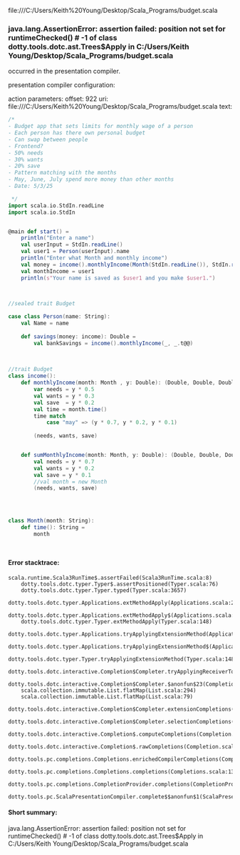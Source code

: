 file:///C:/Users/Keith%20Young/Desktop/Scala_Programs/budget.scala
### java.lang.AssertionError: assertion failed: position not set for runtimeChecked(<empty>) # -1 of class dotty.tools.dotc.ast.Trees$Apply in C:/Users/Keith Young/Desktop/Scala_Programs/budget.scala

occurred in the presentation compiler.

presentation compiler configuration:


action parameters:
offset: 922
uri: file:///C:/Users/Keith%20Young/Desktop/Scala_Programs/budget.scala
text:
```scala
/* 
- Budget app that sets limits for monthly wage of a person
- Each person has there own personal budget
- Can swap between people
- Frontend?
- 50% needs
- 30% wants
- 20% save
- Pattern matching with the months
- May, June, July spend more money than other months
- Date: 5/3/25

 */
import scala.io.StdIn.readLine
import scala.io.StdIn


@main def start() = 
    println("Enter a name")
    val userInput = StdIn.readLine()
    val user1 = Person(userInput).name
    println("Enter what Month and monthly income")
    val money = income().monthlyIncome(Month(StdIn.readLine()), StdIn.readLine().toDouble)
    val monthIncome = user1
    println(s"Your name is saved as $user1 and you make $user1.")
    


//sealed trait Budget

case class Person(name: String):
    val Name = name
    
    def savings(money: income): Double =
        val bankSavings = income().monthlyIncome(_, _.t@@)
  

   
//trait Budget
class income():
    def monthlyIncome(month: Month , y: Double): (Double, Double, Double) =
        var needs = y * 0.5
        val wants = y * 0.3
        val save  = y * 0.2
        val time = month.time()
        time match
            case "may" => (y * 0.7, y * 0.2, y * 0.1)
        
        (needs, wants, save)


    def sumMonthlyIncome(month: Month, y: Double): (Double, Double, Double) =
        val needs = y * 0.7
        val wants = y * 0.2
        val save = y * 0.1
        //val month = new Month
        (needs, wants, save)

    

        
class Month(month: String):
    def time(): String =
        month




```



#### Error stacktrace:

```
scala.runtime.Scala3RunTime$.assertFailed(Scala3RunTime.scala:8)
	dotty.tools.dotc.typer.Typer$.assertPositioned(Typer.scala:76)
	dotty.tools.dotc.typer.Typer.typed(Typer.scala:3657)
	dotty.tools.dotc.typer.Applications.extMethodApply(Applications.scala:2642)
	dotty.tools.dotc.typer.Applications.extMethodApply$(Applications.scala:434)
	dotty.tools.dotc.typer.Typer.extMethodApply(Typer.scala:148)
	dotty.tools.dotc.typer.Applications.tryApplyingExtensionMethod(Applications.scala:2687)
	dotty.tools.dotc.typer.Applications.tryApplyingExtensionMethod$(Applications.scala:434)
	dotty.tools.dotc.typer.Typer.tryApplyingExtensionMethod(Typer.scala:148)
	dotty.tools.dotc.interactive.Completion$Completer.tryApplyingReceiverToExtension$1(Completion.scala:561)
	dotty.tools.dotc.interactive.Completion$Completer.$anonfun$23(Completion.scala:604)
	scala.collection.immutable.List.flatMap(List.scala:294)
	scala.collection.immutable.List.flatMap(List.scala:79)
	dotty.tools.dotc.interactive.Completion$Completer.extensionCompletions(Completion.scala:601)
	dotty.tools.dotc.interactive.Completion$Completer.selectionCompletions(Completion.scala:449)
	dotty.tools.dotc.interactive.Completion$.computeCompletions(Completion.scala:221)
	dotty.tools.dotc.interactive.Completion$.rawCompletions(Completion.scala:80)
	dotty.tools.pc.completions.Completions.enrichedCompilerCompletions(Completions.scala:114)
	dotty.tools.pc.completions.Completions.completions(Completions.scala:136)
	dotty.tools.pc.completions.CompletionProvider.completions(CompletionProvider.scala:139)
	dotty.tools.pc.ScalaPresentationCompiler.complete$$anonfun$1(ScalaPresentationCompiler.scala:150)
```
#### Short summary: 

java.lang.AssertionError: assertion failed: position not set for runtimeChecked(<empty>) # -1 of class dotty.tools.dotc.ast.Trees$Apply in C:/Users/Keith Young/Desktop/Scala_Programs/budget.scala